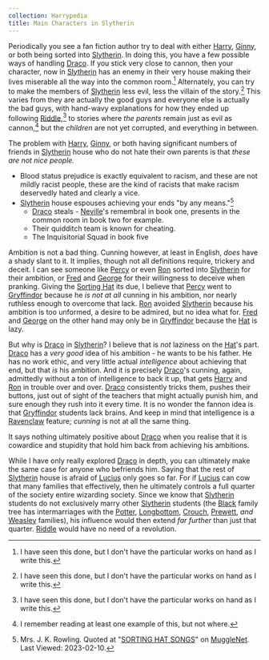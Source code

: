 ```yaml
---
collection: Harrypedia
title: Main Characters in Slytherin
---
```


Periodically you see a fan fiction author try to deal with either [Harry],
[Ginny], or both being sorted into [Slytherin].  In doing this, you have a
few possible ways of handling [Draco].  If you stick very close to cannon, then
your character, now in [Slytherin] has an enemy in their very house making
their lives miserable all the way into the common room.[^230210-1]
Alternately, you can try to make the members of [Slytherin] less evil, less
the villain of the story.[^230210-2]  This varies from they are actually the
good guys and everyone else is actually the bad guys, with hand-wavy
explanations for how they ended up following [Riddle],[^230210-2] to stories
where *the parents* remain just as evil as cannon,[^230210-3] but the
*children* are not yet corrupted, and everything in between.

The problem with [Harry], [Ginny], or both having significant numbers of
friends in [Slytherin] house who do not hate their own parents is that *these
are not nice people.*  

* Blood status prejudice is exactly equivalent to racism, and these are not
  mildly racist people, these are the kind of racists that make racism
  deservedly hated and clearly a vice. 
* [Slytherin] house espouses achieving your ends "by any means."[^230210-4] 
  * [Draco] steals - [Neville]'s remembral in book one, presents in the common room in book two for example. 
  * Their quidditch team is known for cheating.
  * The Inquisitorial Squad in book five

Ambition is not a bad thing.  Cunning however, at least in English, *does* have
a shady slant to it.  It implies, though not all definitions require, trickery
and deceit.  I can see someone like [Percy] or even [Ron] sorted into
[Slytherin] for their ambition, or [Fred] and [George] for their
willingness to deceive when pranking.  Giving the [Sorting Hat] its due, I
believe that [Percy] went to [Gryffindor] because he *is not at all*
cunning in his ambition, nor nearly ruthless enough to overcome that lack.
[Ron] avoided [Slytherin] because his ambition is too unformed, a desire to
be admired, but no idea what for.  [Fred] and [George] on the other hand
may only be in [Gryffindor] because the [Hat] is lazy.

But why is [Draco] in [Slytherin]?  I believe that is *not* laziness on the
[Hat]'s part.  [Draco] has a *very good* idea of his ambition - he wants to
be his father.  He has no work ethic, and very little actual *intelligence*
about achieving that end, but that *is* his ambition.  And it is precisely
[Draco]'s cunning, again, admittedly without a ton of intelligence to back it
up, that gets [Harry] and [Ron] in trouble over and over.  [Draco]
consistently tricks them, pushes their buttons, just out of sight of the
teachers that might actually punish him, and sure enough they rush into it
every time.  It is no wonder the fannon idea is that [Gryffindor] students
lack brains.  And keep in mind that intelligence is a [Ravenclaw] feature;
*cunning* is not at all the same thing.

It says nothing ultimately positive about [Draco] when you realise that it is
cowardice and stupidity that hold him back from achieving his ambitions.  

While I have only really explored [Draco] in depth, you can ultimately make
the same case for anyone who befriends him.  Saying that the rest of
[Slytherin] house is afraid of [Lucius] only goes so far.  For if
[Lucius] can cow that many families that effectively, then he ultimately
controls a full quarter of the society entire wizarding society.   Since we
know that [Slytherin] students do not exclusively marry other [Slytherin]
students (the [Black] family tree has intermarriages with the [Potter],
[Longbottom], [Crouch], [Prewett], *and* [Weasley] families), his
influence would then extend *far further* than just that quarter.  [Riddle]
would have no need of a revolution.

[Potter]: <../../people/Potter/>

[Longbottom]: <../../people/longbottom>

[Crouch]: <../../people/crouch>

[Black]: <../../people/Black/>

[Prewett]: <../../people/prewett>

[Weasley]: <../../people/weasley>

[Lucius]: <../../people/Malfoy/Lucius_Abraxas/>

[Ravenclaw]: <../../Hogwarts/Ravenclaw/>

[Gryffindor]: <../../Hogwarts/Gryffindor/>

[Sorting Hat]: <../../Hogwarts/sorting_hat>

[Hat]: <../../Hogwarts/sorting_hat>

[Draco]: <../../people/Malfoy/Draco_Lucius/>

[Fred]: <../../people/Weasley/Fred/>

[George]: <../../people/Weasley/George/>

[Percy]: <../../people/Weasley/percy_ignatius/>

[Neville]: <../../people/Longbottom/Neville/>

[Ginny]: <../../people/Weasley/Ginevra_Molly/>

[Riddle]: <../../people/Riddle/Tom_Marvolo/>

[Slytherin]: <../../Hogwarts/Slytherin/>

[Harry]: <../../people/Potter/Harry_James/>

[Ron]: <../../people/Weasley/Ronald_Bilius/>

[Hermione]: <../../people/Granger/Hermione_Jean/>

[Goyle]: <../../people/goyle/gregory>

[^230210-3]: I remember reading at least one example of this, but not where.

[^230210-4]: Mrs. J. K. Rowling. Quoted at "[SORTING HAT SONGS]" on [MuggleNet]. Last Viewed: 2023-02-10.

[SORTING HAT SONGS]: https://www.mugglenet.com/harry-potter/little-things-harry-potter/sorting-hat-songs/

[MuggleNet]: https://www.mugglenet.com

[^230210-1]: I have seen this done, but I don't have the particular works on hand as I write this.

[^230210-2]: I have seen this done, but I don't have the particular works on hand as I write this.
